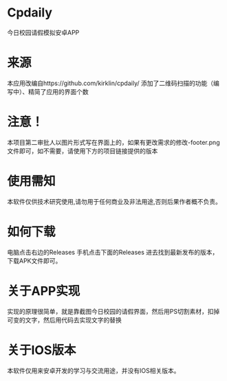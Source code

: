 # Cpdaily

今日校园请假模拟安卓APP

# 来源

本应用改编自https://github.com/kirklin/cpdaily/
添加了二维码扫描的功能（编写中）、精简了应用的界面个数

# 注意！

本项目第二审批人以图片形式写在界面上的，如果有更改需求的修改-footer.png文件即可，如不需要，请使用下方的项目链接提供的版本

# 使用需知

本软件仅供技术研究使用,请勿用于任何商业及非法用途,否则后果作者概不负责。

# 如何下载

电脑点击右边的Releases
手机点击下面的Releases
进去找到最新发布的版本，下载APK文件即可。

# 关于APP实现

实现的原理很简单，就是靠截图今日校园的请假界面，然后用PS切割素材，扣掉可变的文字，然后用代码去实现文字的替换

# 关于IOS版本

本软件仅用来安卓开发的学习与交流用途，并没有IOS相关版本。
